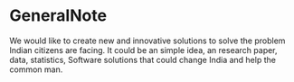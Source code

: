# GeneralNote
We would like to create new and innovative solutions to solve the problem Indian citizens are facing. It could be an simple idea, an research paper, data, statistics, Software solutions that could change India and help the common man.
